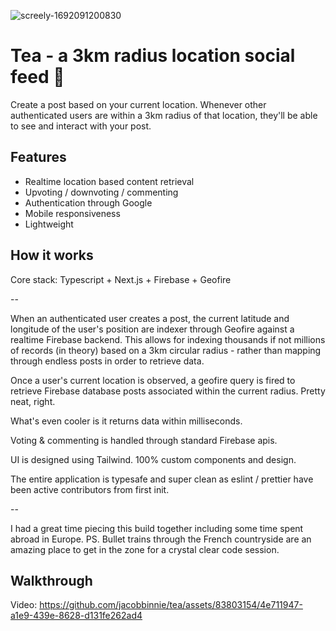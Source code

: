 
![screely-1692091200830](https://github.com/jacobbinnie/tea/assets/83803154/f24db66d-1475-4ff4-be49-c554311f6e44)


# Tea - a 3km radius location social feed 📍

Create a post based on your current location. Whenever other authenticated users are within a 3km radius of that location, they'll be able to see and interact with your post.

## Features

- Realtime location based content retrieval
- Upvoting / downvoting / commenting
- Authentication through Google
- Mobile responsiveness
- Lightweight

## How it works

Core stack: Typescript + Next.js + Firebase + Geofire

--

When an authenticated user creates a post, the current latitude and longitude of the user's position are indexer through Geofire against a realtime Firebase backend. This allows for indexing thousands if not millions of records (in theory) based on a 3km circular radius - rather than mapping through endless posts in order to retrieve data.

Once a user's current location is observed, a geofire query is fired to retrieve Firebase database posts associated within the current radius. Pretty neat, right.

What's even cooler is it returns data within milliseconds.

Voting & commenting is handled through standard Firebase apis.

UI is designed using Tailwind. 100% custom components and design.

The entire application is typesafe and super clean as eslint / prettier have been active contributors from first init.

--

I had a great time piecing this build together including some time spent abroad in Europe. PS. Bullet trains through the French countryside are an amazing place to get in the zone for a crystal clear code session.
## Walkthrough


Video:
https://github.com/jacobbinnie/tea/assets/83803154/4e711947-a1e9-439e-8628-d131fe262ad4
